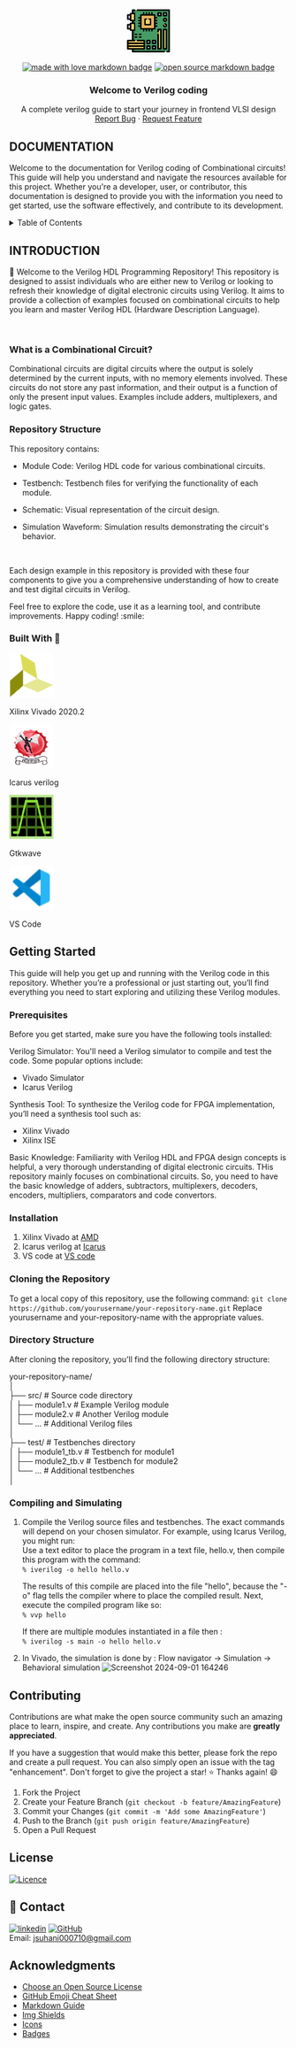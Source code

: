 <!-- PROJECT LOGO -->
<br />
<div align="center">
  <a href="https://github.com/SUHANI102003/VERILOG-COMBINATIONAL_CIRCUITS">
    <img src="images/motherboard.png" alt="Logo" width="80" height="80">
  </a>
<p><a href="https://github.com/Anmol-Baranwal/GIFs-For-Readme"><img src="https://forthebadge.com/images/badges/built-with-love.svg" width="130" alt="made with love  markdown badge" ></a>  
<a href="https://github.com/Anmol-Baranwal/GIFs-For-Readme"><img src="https://forthebadge.com/images/badges/open-source.svg" width="130" height="30" alt="open source  markdown badge"></a>  
</p>
  <h3 align="center">Welcome to Verilog coding</h3>

  <p align="center">
   A complete verilog guide to start your journey in frontend VLSI design
    <br />
    <a href="https://github.com/othneildrew/Best-README-Template/issues/new?labels=bug&template=bug-report---.md">Report Bug</a>
    ·
    <a href="https://github.com/othneildrew/Best-README-Template/issues/new?labels=enhancement&template=feature-request---.md">Request Feature</a>
  </p>
</div>


<!-- TABLE OF CONTENTS -->
## DOCUMENTATION
<p>Welcome to the documentation for Verilog coding of Combinational circuits! This guide will help you understand and navigate the resources available for this project. Whether you're a developer, user, or contributor, this documentation is designed to provide you with the information you need to get started, use the software effectively, and contribute to its development.
  <details>
</p>
  <summary>Table of Contents</summary>
  <ol>
    <li>
      <a href="#introduction">Introduction</a>
      <ul>
        <li><a href="#what-is-a-combinational-circuit-?">What is a combinational circuit ?</a></li>
      </ul>
      <ul>
        <li><a href="#repository-structure">Repository Structure</a></li>
      </ul>
      <ul>
        <li><a href="#built-with">Built with</a></li>
      </ul>
    </li>
    <li>
      <a href="#getting-started">Getting Started</a>
      <ul>
        <li><a href="#prerequisites">Prerequisites</a></li>
        <li><a href="#installation">Installation</a></li>
         <li><a href="#cloning-the-repository">Cloning the Repository</a></li>
         <li><a href="#directory-structure">Directory Structure</a></li>
         <li><a href="#compiling-and-simulating">Compiling and Simulating</a></li>
      </ul>
    </li>
    <li><a href="#contributing">Contributing</a></li>
    <li><a href="#license">License</a></li>
    <li><a href="#contact">Contact</a></li>
    <li><a href="#acknowledgments">Acknowledgments</a></li>
  </ol>
</details>

<!-- ABOUT THE PROJECT -->
## INTRODUCTION
<p>👋 Welcome to the Verilog HDL Programming Repository! This repository is designed to assist individuals who are either new to Verilog or looking to refresh their knowledge of digital electronic circuits using Verilog. It aims to provide a collection of examples focused on combinational circuits to help you learn and master Verilog HDL (Hardware Description Language).</p>

<br />

### What is a Combinational Circuit?
<p>Combinational circuits are digital circuits where the output is solely determined by the current inputs, with no memory elements involved. These circuits do not store any past information, and their output is a function of only the present input values. Examples include adders, multiplexers, and logic gates.</p>


### Repository Structure
This repository contains:

  * Module Code: Verilog HDL code for various combinational circuits.

  * Testbench: Testbench files for verifying the functionality of each module.

  * Schematic: Visual representation of the circuit design.

  * Simulation Waveform: Simulation results demonstrating the circuit's behavior.

<br />
</p>
<p>Each design example in this repository is provided with these four components to give you a comprehensive understanding of how to create and test digital circuits in Verilog.</p>

<p>Feel free to explore the code, use it as a learning tool, and contribute improvements. Happy coding! :smile: </p>


### Built With 🔧
<div>
 <a href="https://github.com/SUHANI102003/VERILOG-COMBINATIONAL_CIRCUITS">
    <img src="images/vivado.png" alt="Xilinx vivado" width="80" height="80">
 </a>
<p>Xilinx Vivado 2020.2</p>
</div>

<div>
 <a href="https://github.com/SUHANI102003/VERILOG-COMBINATIONAL_CIRCUITS">
    <img src="images/Icarus_Verilog_logo2.png" alt="Icarus verilog" width="80" height="80">
 </a>
<p>Icarus verilog</p>
</div>
  
<div>
 <a href="https://github.com/SUHANI102003/VERILOG-COMBINATIONAL_CIRCUITS">
    <img src="images/gtkwave.png" alt="Gtkwave" width="80" height="80">
 </a>
<p>Gtkwave</p>
</div>

<div>
 <a href="https://github.com/SUHANI102003/VERILOG-COMBINATIONAL_CIRCUITS">
    <img src="images/icons8-visual-studio-code-48.png" alt="Logo" width="80" height="80">
 </a>
<p>VS Code</p>
</div>

<!-- GETTING STARTED -->
## Getting Started

This guide will help you get up and running with the Verilog code in this repository. Whether you’re a professional or just starting out, you’ll find everything you need to start exploring and utilizing these Verilog modules.

### Prerequisites
Before you get started, make sure you have the following tools installed:

Verilog Simulator: You'll need a Verilog simulator to compile and test the code. Some popular options include:

* Vivado Simulator
* Icarus Verilog
  
Synthesis Tool: To synthesize the Verilog code for FPGA implementation, you’ll need a synthesis tool such as:

* Xilinx Vivado
* Xilinx ISE
  
Basic Knowledge: Familiarity with Verilog HDL and FPGA design concepts is helpful, a very thorough understanding of digital electronic circuits. THis repository mainly focuses on combinational circuits. So, you need to have the basic knowledge of adders, subtractors, multiplexers, decoders, encoders, multipliers, comparators and code convertors.


### Installation

1. Xilinx Vivado at [AMD](https://www.amd.com/en.html)
2. Icarus verilog at [Icarus](https://bleyer.org/icarus/)
3. VS code at [VS code](https://code.visualstudio.com/Download)


### Cloning the Repository
To get a local copy of this repository, use the following command:
`git clone https://github.com/yourusername/your-repository-name.git`
Replace yourusername and your-repository-name with the appropriate values.

### Directory Structure

After cloning the repository, you’ll find the following directory structure:

your-repository-name/ <br>
│  <br>
├── src/              # Source code directory  <br>
│   ├── module1.v     # Example Verilog module   <br>
│   ├── module2.v     # Another Verilog module  <br>
│   └── ...           # Additional Verilog files  <br>
│  <br>
├── test/             # Testbenches directory  <br>
│   ├── module1_tb.v  # Testbench for module1  <br>
│   ├── module2_tb.v  # Testbench for module2  <br>
│   └── ...           # Additional testbenches  <br>
│  <br>

### Compiling and Simulating
1. Compile the Verilog source files and testbenches. The exact commands will depend on your chosen simulator. For example, using Icarus Verilog, you might run: <br>
    Use a text editor to place the program in a text file, hello.v, then compile this program with the command: <br>
    `% iverilog -o hello hello.v` <br>
   
   The results of this compile are placed into the file "hello", because the "-o" flag tells the compiler where to place the compiled result. Next, execute the compiled 
   program like so: <br>
   `% vvp hello` <br>

   If there are multiple modules instantiated in a file then : <br>
   `% iverilog -s main -o hello hello.v`
   
    
2. In Vivado, the simulation is done by : Flow navigator -> Simulation -> Behavioral simulation
   ![Screenshot 2024-09-01 164246](https://github.com/user-attachments/assets/0f74f11c-fc20-47d5-a248-8c969746feae)

 <!-- CONTRIBUTING -->
## Contributing

Contributions are what make the open source community such an amazing place to learn, inspire, and create. Any contributions you make are **greatly appreciated**.

If you have a suggestion that would make this better, please fork the repo and create a pull request. You can also simply open an issue with the tag "enhancement".
Don't forget to give the project a star! ⭐ Thanks again! 😄

1. Fork the Project
2. Create your Feature Branch (`git checkout -b feature/AmazingFeature`)
3. Commit your Changes (`git commit -m 'Add some AmazingFeature'`)
4. Push to the Branch (`git push origin feature/AmazingFeature`)
5. Open a Pull Request

<!-- LICENSE -->
## License
[![Licence](https://img.shields.io/github/license/Ileriayo/markdown-badges?style=for-the-badge)](https://github.com/SUHANI102003/VERILOG-COMBINATIONAL_CIRCUITS/blob/main/LICENSE)


<!-- CONTACT -->
## 🔗 Contact

[![linkedin](https://img.shields.io/badge/linkedin-0A66C2?style=for-the-badge&logo=linkedin&logoColor=white)](https://www.linkedin.com/in/suhani-jain-16a6b4323/) 
[![GitHub](https://img.shields.io/badge/github-%23121011.svg?style=for-the-badge&logo=github&logoColor=white)](https://github.com/SUHANI102003)
<br>
Email: jsuhani000710@gmail.com

<!-- ACKNOWLEDGMENTS -->
## Acknowledgments

* [Choose an Open Source License](https://choosealicense.com)
* [GitHub Emoji Cheat Sheet](https://www.webpagefx.com/tools/emoji-cheat-sheet)
* [Markdown Guide](https://www.markdownguide.org/basic-syntax/#code)
* [Img Shields](https://shields.io)
* [Icons](https://icons8.com/icons)
* [Badges](https://ileriayo.github.io/markdown-badges/)
